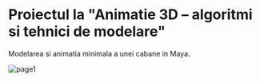 # Proiectul la "Animatie 3D – algoritmi si tehnici de modelare"
 Modelarea si animatia minimala a unei cabane in Maya.
 
![page1](https://user-images.githubusercontent.com/61412181/113127931-fb24c880-9221-11eb-9f26-18b083efe7b1.jpg)

